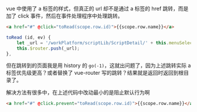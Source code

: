 vue 中使用了 a 标签的样式，但真正的 url 却不是通过 a 标签的 href 跳转，而是加了 click 事件，然后在事件处理程序中处理跳转。

```html
<a href="#" @click="toRead(scope.row.id)">{{scope.row.name}}</a>
```

```js
toRead (id, ev) {
    let _url = '/workPlatform/scriptLib/ScriptDetail/' + this.menuSelecded + '/information/read/' + id;
    this.$router.push(_url);
},
```

但在跳转到的页面我是用 history 的 `go(-1)`，这就出问题了，因为上述跳转实际 a 标签优先级更高？或者替换了 vue-router 写的跳转？结果就是返回时返回到根目录了。

解决方法有很多中，在上述代码中改动最小的是阻止默认行为啊

```html
<a href="#" @click.prevent="toRead(scope.row.id)">{{scope.row.name}}</a>
```
